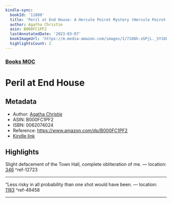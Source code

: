 ```yaml
---
kindle-sync:
  bookId: '11880'
  title: 'Peril at End House: A Hercule Poirot Mystery (Hercule Poirot series Book 8)'
  author: Agatha Christie
  asin: B000FC1PF2
  lastAnnotatedDate: '2023-03-07'
  bookImageUrl: 'https://m.media-amazon.com/images/I/7108h-zGPjL._SY160.jpg'
  highlightsCount: 2
---
```

### [Books MOC](Books%20MOC.md)

# Peril at End House

## Metadata
* Author: [Agatha Christie](https://www.amazon.comundefined)
* ASIN: B000FC1PF2
* ISBN: 0062074024
* Reference: https://www.amazon.com/dp/B000FC1PF2
* [Kindle link](kindle://book?action=open&asin=B000FC1PF2)

## Highlights
Slight defacement of the Town Hall, complete obliteration of me. — location: [346](kindle://book?action=open&asin=B000FC1PF2&location=346) ^ref-12723

---
“Less risky in all probability than one shot would have been. — location: [1183](kindle://book?action=open&asin=B000FC1PF2&location=1183) ^ref-49458

---
